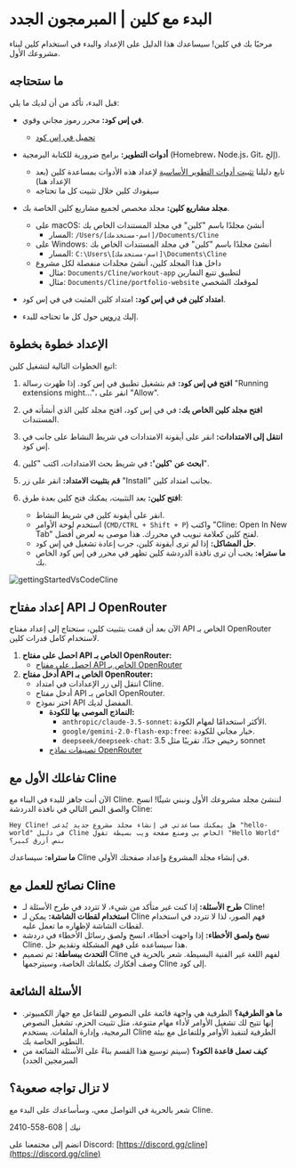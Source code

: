 # البدء مع كلين | المبرمجون الجدد

مرحبًا بك في كلين! سيساعدك هذا الدليل على الإعداد والبدء في استخدام كلين لبناء مشروعك الأول.

## ما ستحتاجه

قبل البدء، تأكد من أن لديك ما يلي:

-   **في إس كود:** محرر رموز مجاني وقوي.
    -   [تحميل في إس كود](https://code.visualstudio.com/)
-   **أدوات التطوير:** برامج ضرورية للكتابة البرمجية (Homebrew، Node.js، Git، إلخ).
    -   تابع دليلنا [تثبيت أدوات التطوير الأساسية](installing-dev-essentials.md) لإعداد هذه الأدوات بمساعدة كلين (بعد الإعداد هنا)
    -   سيقودك كلين خلال تثبيت كل ما تحتاجه
-   **مجلد مشاريع كلين:** مجلد مخصص لجميع مشاريع كلين الخاصة بك.
    -   على macOS: أنشئ مجلدًا باسم "كلين" في مجلد المستندات الخاص بك
        -   المسار: `/Users/[اسم-مستخدمك]/Documents/Cline`
    -   على Windows: أنشئ مجلدًا باسم "كلين" في مجلد المستندات الخاص بك
        -   المسار: `C:\Users\[اسم-مستخدمك]\Documents\Cline`
    -   داخل هذا المجلد كلين، أنشئ مجلدات منفصلة لكل مشروع
        -   مثال: `Documents/Cline/workout-app` لتطبيق تتبع التمارين
        -   مثال: `Documents/Cline/portfolio-website` لموقعك الشخصي
-   **امتداد كلين في في إس كود:** امتداد كلين المثبت في في إس كود.

-   إليك [دروس](https://www.youtube.com/watch?v=N4td-fKhsOQ) حول كل ما تحتاجه للبدء.

## الإعداد خطوة بخطوة

اتبع الخطوات التالية لتشغيل كلين:

1. **افتح في إس كود:** قم بتشغيل تطبيق في إس كود. إذا ظهرت رسالة "Running extensions might..."، انقر على "Allow".

2. **افتح مجلد كلين الخاص بك:** في في إس كود، افتح مجلد كلين الذي أنشأته في المستندات.

3. **انتقل إلى الامتدادات:** انقر على أيقونة الامتدادات في شريط النشاط على جانب في إس كود.

4. **ابحث عن 'كلين':** في شريط بحث الامتدادات، اكتب "كلين".

5. **قم بتثبيت الامتداد:** انقر على زر "Install" بجانب امتداد كلين.

6. **افتح كلين:** بعد التثبيت، يمكنك فتح كلين بعدة طرق:
    - انقر على أيقونة كلين في شريط النشاط.
    - استخدم لوحة الأوامر (`CMD/CTRL + Shift + P`) واكتب "Cline: Open In New Tab" لفتح كلين كعلامة تبويب في محررك. هذا موصى به لعرض أفضل.
    - **حل المشاكل:** إذا لم ترى أيقونة كلين، جرب إعادة تشغيل في إس كود.
    - **ما ستراه:** يجب أن ترى نافذة الدردشة كلين تظهر في محرر في إس كود الخاص بك.

![gettingStartedVsCodeCline](https://github.com/user-attachments/assets/622b4bb7-859b-4c2e-b87b-c12e3eabefb8)

## إعداد مفتاح API لـ OpenRouter

الآن بعد أن قمت بتثبيت كلين، ستحتاج إلى إعداد مفتاح API الخاص بـ OpenRouter لاستخدام كامل قدرات كلين.
1. **احصل على مفتاح API الخاص بـ OpenRouter:**
   - [احصل على مفتاح API الخاص بـ OpenRouter](https://openrouter.ai/)
2. **أدخل مفتاح API الخاص بـ OpenRouter:**
   - انتقل إلى زر الإعدادات في امتداد Cline.
   - أدخل مفتاح API الخاص بـ OpenRouter.
   - اختر نموذج API المفضل لديك.
     - **النماذج الموصى بها للكودة:**
       - `anthropic/claude-3.5-sonnet`: الأكثر استخدامًا لمهام الكودة.
       - `google/gemini-2.0-flash-exp:free`: خيار مجاني للكودة.
       - `deepseek/deepseek-chat`: رخيص جدًا، تقريبًا مثل 3.5 sonnet
     - [تصنيفات نماذج OpenRouter](https://openrouter.ai/rankings/programming)

## تفاعلك الأول مع Cline

الآن أنت جاهز للبدء في البناء مع Cline. لننشئ مجلد مشروعك الأول ونبني شيئًا! انسخ والصق النص التالي في نافذة الدردشة Cline:

```
Hey Cline! هل يمكنك مساعدتي في إنشاء مجلد مشروع جديد يُدعى "hello-world" في دليل Cline الخاص بي وصنع صفحة ويب بسيطة تقول "Hello World" بنص أزرق كبير؟
```

**ما ستراه:** سيساعدك Cline في إنشاء مجلد المشروع وإعداد صفحتك الأولى.

## نصائح للعمل مع Cline

- **طرح الأسئلة:** إذا كنت غير متأكد من شيء، لا تتردد في طرح الأسئلة لـ Cline!
- **استخدام لقطات الشاشة:** يمكن لـ Cline فهم الصور، لذا لا تتردد في استخدام لقطات الشاشة لإظهاره ما تعمل عليه.
- **نسخ ولصق الأخطاء:** إذا واجهت أخطاء، انسخ ولصق رسائل الأخطاء في دردشة Cline. هذا سيساعده على فهم المشكلة وتقديم حل.
- **التحدث ببساطة:** تم تصميم Cline لفهم اللغة غير الفنية البسيطة. شعر بالحرية في وصف أفكارك بكلماتك الخاصة، وسيترجمها Cline إلى كود.

## الأسئلة الشائعة

- **ما هو الطرفية؟** الطرفية هي واجهة قائمة على النصوص للتفاعل مع جهاز الكمبيوتر. إنها تتيح لك تشغيل الأوامر لأداء مهام متنوعة، مثل تثبيت الحزم، تشغيل النصوص البرمجية، وإدارة الملفات. يستخدم Cline الطرفية لتنفيذ الأوامر وللتفاعل مع بيئة التطوير الخاصة بك.
- **كيف تعمل قاعدة الكود؟** (سيتم توسيع هذا القسم بناءً على الأسئلة الشائعة من المبرمجين الجدد)

## لا تزال تواجه صعوبة؟

شعر بالحرية في التواصل معي، وسأساعدك على البدء مع Cline.

نيك | 608-558-2410

انضم إلى مجتمعنا على Discord: [https://discord.gg/cline](https://discord.gg/cline)